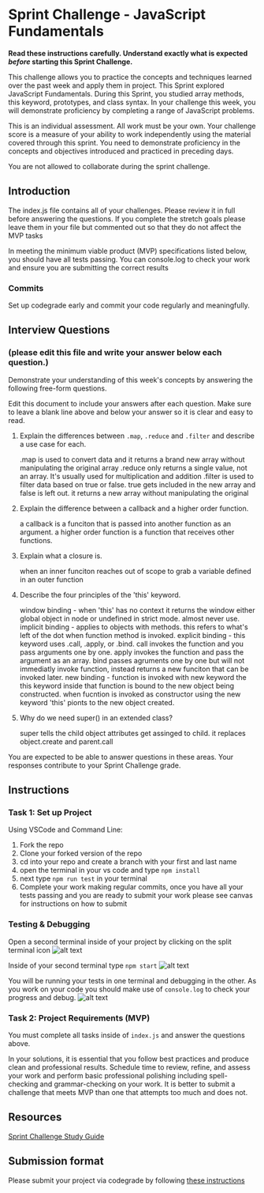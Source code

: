 # Sprint Challenge - JavaScript Fundamentals

**Read these instructions carefully. Understand exactly what is expected _before_ starting this Sprint Challenge.**

This challenge allows you to practice the concepts and techniques learned over the past week and apply them in project. This Sprint explored JavaScript Fundamentals. During this Sprint, you studied array methods, this keyword, prototypes, and class syntax. In your challenge this week, you will demonstrate proficiency by completing a range of JavaScript problems.

This is an individual assessment. All work must be your own. Your challenge score is a measure of your ability to work independently using the material covered through this sprint. You need to demonstrate proficiency in the concepts and objectives introduced and practiced in preceding days.

You are not allowed to collaborate during the sprint challenge. 

## Introduction

The index.js file contains all of your challenges. Please review it in full before answering the questions. If you complete the stretch goals please leave them in your file but commented out so that they do not affect the MVP tasks 

In meeting the minimum viable product (MVP) specifications listed below, you should have all tests passing. You can console.log to check your work and ensure you are submitting the correct results 

### Commits

Set up codegrade early and commit your code regularly and meaningfully. 

## Interview Questions
### (please edit this file and write your answer below each question.)
Demonstrate your understanding of this week's concepts by answering the following free-form questions.

Edit this document to include your answers after each question. Make sure to leave a blank line above and below your answer so it is clear and easy to read.

1. Explain the differences between `.map`, `.reduce` and `.filter` and describe a use case for each. 

    .map is used to convert data and it returns a brand new array without manipulating the original array
    .reduce only returns a single value, not an array. It's usually used for multiplication and addition
    .filter is used to filter data based on true or false. true gets included in the new array and false is left out. it returns a new array without manipulating the original

2. Explain the difference between a callback and a higher order function.

    a callback is a funciton that is passed into another function as an argument. a higher order function is a function that receives other functions.

3. Explain what a closure is.

    when an inner funciton reaches out of scope to grab a variable defined in an outer function

4. Describe the four principles of the 'this' keyword.

    window binding - when 'this' has no context it returns the window either global object in node or undefined in strict mode. almost never use.
    implicit binding - applies to objects with methods. this refers to what's left of the dot when function method is invoked.
    explicit binding - this keyword uses .call, .apply, or .bind. call invokes the function and you pass arguments one by one. apply invokes the function and pass the argument as an array. bind passes agruments one by one but will not immediatly invoke function, instead returns a new funciton that can be invoked later.
    new binding - function is invoked with new keyword the this keyword inside that function is bound to the new object being constructed. when fucntion is invoked as constructor using the new keyword 'this' pionts to the new object created.

5. Why do we need super() in an extended class?

    super tells the child object attributes get assinged to child. it replaces object.create and parent.call

You are expected to be able to answer questions in these areas. Your responses contribute to your Sprint Challenge grade. 

## Instructions

### Task 1: Set up Project

Using VSCode and Command Line:


1. Fork the repo
2. Clone your forked version of the repo
3. cd into your repo and create a branch with your first and last name
4. open the terminal in your vs code and type `npm install`
5. next type `npm run test` in your terminal
6. Complete your work making regular commits, once you have all your tests passing and you are ready to submit your work please see canvas for instructions on how to submit

### Testing & Debugging

Open a second terminal inside of your project by clicking on the split terminal icon
![alt text](assets/split_terminal.png "Split Terminal")

Inside of your second terminal type `npm start` 
![alt text](assets/npm_start.png "type npm start")

You will be running your tests in one terminal and debugging in the other. As you work on your code you should make use of `console.log` to check your progress and debug.
![alt text](assets/tests_debug_terminal_final.png "your terminal should look like this")

### Task 2: Project Requirements (MVP)

You must complete all tasks inside of `index.js` and answer the questions above.

In your solutions, it is essential that you follow best practices and produce clean and professional results. Schedule time to review, refine, and assess your work and perform basic professional polishing including spell-checking and grammar-checking on your work. It is better to submit a challenge that meets MVP than one that attempts too much and does not.

## Resources
 
 [Sprint Challenge Study Guide](https://www.notion.so/lambdaschool/Unit-1-Sprint-3-Study-Guide-033a9a00659a4ef98c12eb97e49a6110)

## Submission format

Please submit your project via codegrade by following [these instructions](https://www.notion.so/lambdaschool/Submitting-an-assignment-via-Code-Grade-A-Step-by-Step-Walkthrough-07bd65f5f8364e709ecb5064735ce374)

